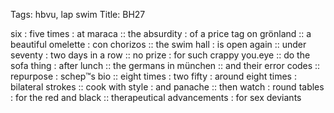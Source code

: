 Tags: hbvu, lap swim
Title: BH27
  
six : five times : at maraca :: the absurdity : of a price tag on grönland :: a beautiful omelette : con chorizos :: the swim hall : is open again :: under seventy : two days in a row :: no prize : for such crappy you.eye :: do the sofa thing : after lunch :: the germans in münchen :: and their error codes :: repurpose : schep™s bio :: eight times : two fifty : around eight times : bilateral strokes :: cook with style : and panache :: then watch : round tables : for the red and black :: therapeutical advancements : for sex deviants